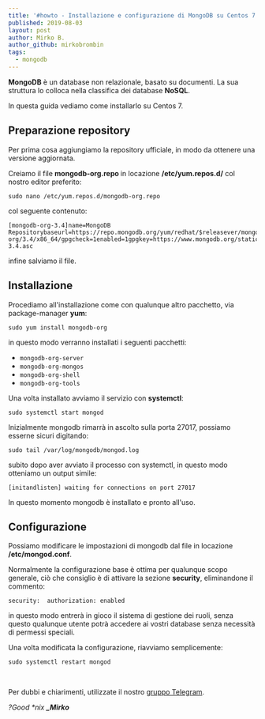 ```yaml
---
title: '#howto - Installazione e configurazione di MongoDB su Centos 7'
published: 2019-08-03
layout: post
author: Mirko B.
author_github: mirkobrombin
tags:
  - mongodb
---
```

<p><span><strong>MongoDB</strong> è un database non relazionale, basato su documenti.</span><span> La sua struttura lo colloca nella classifica dei database <strong>NoSQL</strong>.</span></p><p>In questa guida vediamo come installarlo su Centos 7.</p><h2>Preparazione repository</h2><p>Per prima cosa aggiungiamo la repository ufficiale, in modo da ottenere una versione aggiornata.</p><p>Creiamo il file <strong>mongodb-org.repo </strong>in locazione <strong>/etc/yum.repos.d/</strong> col nostro editor preferito:</p><pre><code>sudo nano /etc/yum.repos.d/mongodb-org.repo</code></pre><p>col seguente contenuto:</p><pre><code>[mongodb-org-3.4]name=MongoDB Repositorybaseurl=https://repo.mongodb.org/yum/redhat/$releasever/mongodb-org/3.4/x86_64/gpgcheck=1enabled=1gpgkey=https://www.mongodb.org/static/pgp/server-3.4.asc</code></pre><p>infine salviamo il file.</p><h2>Installazione</h2><p>Procediamo all'installazione come con qualunque altro pacchetto, via package-manager <strong>yum</strong>:</p><pre><code>sudo yum install mongodb-org</code></pre><p>in questo modo verranno installati i seguenti pacchetti:</p><ul>	<li><code>mongodb-org-server</code></li>	<li><code>mongodb-org-mongos</code></li>	<li><code>mongodb-org-shell</code></li>	<li><code>mongodb-org-tools</code></li></ul><p>Una volta installato avviamo il servizio con <strong>systemctl</strong>:</p><pre><code>sudo systemctl start mongod</code></pre><p>Inizialmente mongodb rimarrà in ascolto sulla porta 27017, possiamo esserne sicuri digitando:</p><pre><code>sudo tail /var/log/mongodb/mongod.log</code></pre><p>subito dopo aver avviato il processo con systemctl, in questo modo otteniamo un output simile:</p><pre><code>[initandlisten] waiting for connections on port 27017</code></pre><p>In questo momento mongodb è installato e pronto all'uso.</p><h2>Configurazione</h2><p>Possiamo modificare le impostazioni di mongodb dal file in locazione <strong>/etc/mongod.conf</strong>.</p><p>Normalmente la configurazione base è ottima per qualunque scopo generale, ciò che consiglio è di attivare la sezione <strong>security</strong>, eliminandone il commento:</p><pre><code>security:  authorization: enabled</code></pre><p>in questo modo entrerà in gioco il sistema di gestione dei ruoli, senza questo qualunque utente potrà accedere ai vostri database senza necessità di permessi speciali.</p><p>Una volta modificata la configurazione, riavviamo semplicemente:</p><pre><code>sudo systemctl restart mongod</code></pre><p>&nbsp;</p><p>Per dubbi e chiarimenti, utilizzate il nostro&nbsp;<a href="https://t.me/gentedilinux">gruppo Telegram</a>.</p><p><em>?Good *nix&nbsp;</em><strong><em>_Mirko</em></strong></p><p>&nbsp;</p>